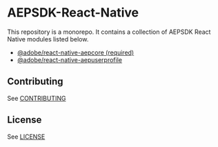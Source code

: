 # AEPSDK-React-Native
This repository is a monorepo. It contains a collection of AEPSDK React Native modules listed below. 
- [@adobe/react-native-aepcore (required)](./packages/core)
- [@adobe/react-native-aepuserprofile](./packages/userprofile)

## Contributing
See [CONTRIBUTING](CONTRIBUTING.md)

## License
See [LICENSE](LICENSE)
